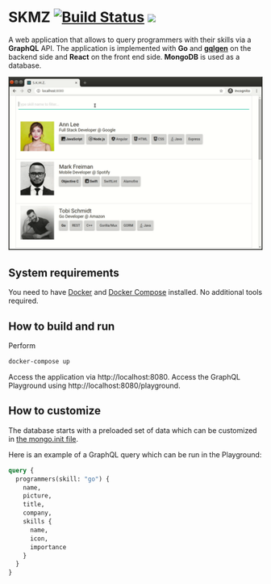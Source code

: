 SKMZ [![Build Status](https://travis-ci.com/Shpota/skmz.svg?branch=master)](https://travis-ci.com/Shpota/skmz) [![](https://img.shields.io/codecov/c/github/Shpota/skmz?color=green&logo=test%20coverage)](https://codecov.io/gh/Shpota/skmz)
====

A web application that allows to query programmers
with their skills via a **GraphQL** API. The
application is implemented with **Go** and 
**[gqlgen](https://github.com/99designs/gqlgen)**
on the backend side and **React** on the front end
side. **MongoDB** is used as a database.

![Showcase](showcase.gif)


## System requirements 
You need to have [Docker](https://www.docker.com) and
[Docker Compose](https://docs.docker.com/compose/)
installed. No additional tools required.

## How to build and run
Perform 
```sh
docker-compose up
```
Access the application via http://localhost:8080.
Access the GraphQL Playground using 
http://localhost:8080/playground.

## How to customize
The database starts with a preloaded set of data which
can be customized in 
[the mongo.init file](server/db/mongo.init).  

Here is an example of a GraphQL query which can be
run in the Playground:
```graphql
query {
  programmers(skill: "go") { 
    name, 
    picture, 
    title,
    company, 
    skills {
      name,
      icon,
      importance
    }
  }
}
```
